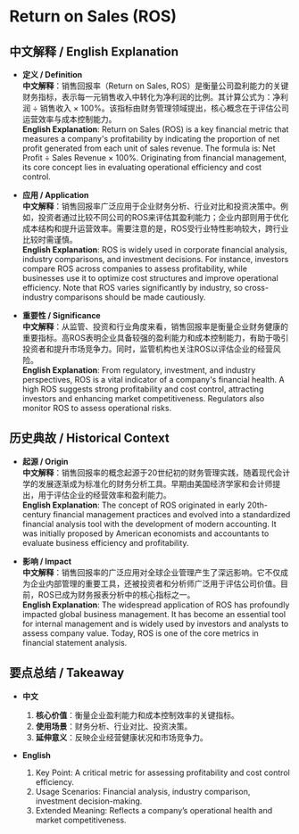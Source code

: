 # Return on Sales (ROS)

## 中文解释 / English Explanation

* **定义 / Definition**  
  **中文解释**：销售回报率（Return on Sales, ROS）是衡量公司盈利能力的关键财务指标，表示每一元销售收入中转化为净利润的比例。其计算公式为：净利润 ÷ 销售收入 × 100%。该指标由财务管理领域提出，核心概念在于评估公司运营效率与成本控制能力。  
  **English Explanation**: Return on Sales (ROS) is a key financial metric that measures a company's profitability by indicating the proportion of net profit generated from each unit of sales revenue. The formula is: Net Profit ÷ Sales Revenue × 100%. Originating from financial management, its core concept lies in evaluating operational efficiency and cost control.

* **应用 / Application**  
  **中文解释**：销售回报率广泛应用于企业财务分析、行业对比和投资决策中。例如，投资者通过比较不同公司的ROS来评估其盈利能力；企业内部则用于优化成本结构和提升运营效率。需要注意的是，ROS受行业特性影响较大，跨行业比较时需谨慎。  
  **English Explanation**: ROS is widely used in corporate financial analysis, industry comparisons, and investment decisions. For instance, investors compare ROS across companies to assess profitability, while businesses use it to optimize cost structures and improve operational efficiency. Note that ROS varies significantly by industry, so cross-industry comparisons should be made cautiously.

* **重要性 / Significance**  
  **中文解释**：从监管、投资和行业角度来看，销售回报率是衡量企业财务健康的重要指标。高ROS表明企业具备较强的盈利能力和成本控制能力，有助于吸引投资者和提升市场竞争力。同时，监管机构也关注ROS以评估企业的经营风险。  
  **English Explanation**: From regulatory, investment, and industry perspectives, ROS is a vital indicator of a company's financial health. A high ROS suggests strong profitability and cost control, attracting investors and enhancing market competitiveness. Regulators also monitor ROS to assess operational risks.

## 历史典故 / Historical Context

* **起源 / Origin**  
  **中文解释**：销售回报率的概念起源于20世纪初的财务管理实践，随着现代会计学的发展逐渐成为标准化的财务分析工具。早期由美国经济学家和会计师提出，用于评估企业的经营效率和盈利能力。  
  **English Explanation**: The concept of ROS originated in early 20th-century financial management practices and evolved into a standardized financial analysis tool with the development of modern accounting. It was initially proposed by American economists and accountants to evaluate business efficiency and profitability.

* **影响 / Impact**  
  **中文解释**：销售回报率的广泛应用对全球企业管理产生了深远影响。它不仅成为企业内部管理的重要工具，还被投资者和分析师广泛用于评估公司价值。目前，ROS已成为财务报表分析中的核心指标之一。  
  **English Explanation**: The widespread application of ROS has profoundly impacted global business management. It has become an essential tool for internal management and is widely used by investors and analysts to assess company value. Today, ROS is one of the core metrics in financial statement analysis.

## 要点总结 / Takeaway

* **中文**  
  1. **核心价值**：衡量企业盈利能力和成本控制效率的关键指标。
  2. **使用场景**：财务分析、行业对比、投资决策。
  3. **延伸意义**：反映企业经营健康状况和市场竞争力。

* **English**  
  1. Key Point: A critical metric for assessing profitability and cost control efficiency.
  2. Usage Scenarios: Financial analysis, industry comparison, investment decision-making.
  3. Extended Meaning: Reflects a company’s operational health and market competitiveness.